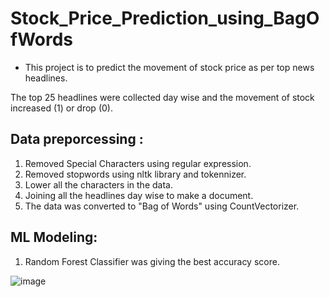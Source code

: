 # Stock_Price_Prediction_using_BagOfWords
* This project is to predict the movement of stock price as per top news headlines.

The top 25 headlines were collected day wise and the movement of stock increased (1) or drop (0).

## Data preporcessing :
1. Removed Special Characters using regular expression.
2. Removed stopwords using nltk library and tokennizer.
3. Lower all the characters in the data.
4. Joining all the headlines day wise to make a document.
5. The data was converted to "Bag of Words" using CountVectorizer.

## ML Modeling:
1. Random Forest Classifier was giving the best accuracy score.

![image](https://user-images.githubusercontent.com/51374209/140810914-872e3ebf-9220-4945-b035-7d3c85c36572.png)



